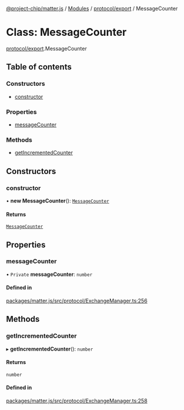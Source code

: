 [@project-chip/matter.js](../README.md) / [Modules](../modules.md) / [protocol/export](../modules/protocol_export.md) / MessageCounter

# Class: MessageCounter

[protocol/export](../modules/protocol_export.md).MessageCounter

## Table of contents

### Constructors

- [constructor](protocol_export.MessageCounter.md#constructor)

### Properties

- [messageCounter](protocol_export.MessageCounter.md#messagecounter)

### Methods

- [getIncrementedCounter](protocol_export.MessageCounter.md#getincrementedcounter)

## Constructors

### constructor

• **new MessageCounter**(): [`MessageCounter`](protocol_export.MessageCounter.md)

#### Returns

[`MessageCounter`](protocol_export.MessageCounter.md)

## Properties

### messageCounter

• `Private` **messageCounter**: `number`

#### Defined in

[packages/matter.js/src/protocol/ExchangeManager.ts:256](https://github.com/project-chip/matter.js/blob/dfd1dc35/packages/matter.js/src/protocol/ExchangeManager.ts#L256)

## Methods

### getIncrementedCounter

▸ **getIncrementedCounter**(): `number`

#### Returns

`number`

#### Defined in

[packages/matter.js/src/protocol/ExchangeManager.ts:258](https://github.com/project-chip/matter.js/blob/dfd1dc35/packages/matter.js/src/protocol/ExchangeManager.ts#L258)
